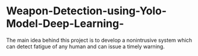 # Weapon-Detection-using-Yolo-Model-Deep-Learning-
The main idea behind this project is to develop a nonintrusive system which can detect fatigue of any human and can issue a timely warning. 
